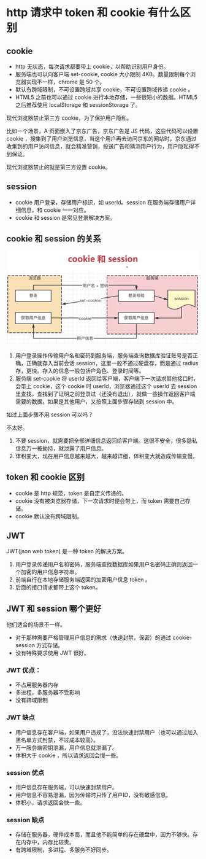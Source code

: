 # http 请求中 token 和 cookie 有什么区别

## cookie

- http 无状态，每次请求都要带上 cookie，以帮助识别用户身份。
- 服务端也可以向客户端 set-cookie, cookie 大小限制 4KB。数量限制每个浏览器实现不一样，chrome 是 50 个。
- 默认有跨域限制，不可设置跨域共享 cookie，不可设置跨域传递 cookie 。
- HTML5 之前也可以通过 cookie 进行本地存储，一些很短小的数据。HTML5 之后推荐使用 localStorage 和 sessionStorage 了。

现代浏览器禁止第三方 cookie，为了保护用户隐私。

比如一个场景，A 页面嵌入了京东广告，京东广告是 JS 代码，这些代码可以设置 cookie ，搜集到了用户浏览信息，当这个用户再去访问京东的网站时，京东通过收集到的用户访问信息，就会精准营销，投送广告和猜测用户行为，用户隐私得不到保证。

现代浏览器禁止的就是第三方设置 cookie。

## session

- cookie 用户登录，存储用户标识，如 userId。session 在服务端存储用户详细信息，和 cookie 一一对应。
- cookie 和 session 是常见登录解决方案。

## cookie 和 session 的关系

![cookie和session区别和联系](./images/cookie-session.png)

1. 用户登录操作传输用户名和密码到服务端，服务端查询数据库验证账号是否正确，正确就存入当前会话 session，这里一般不通过硬盘存，而是通过 radius 存，更快。存入的信息一般包括户角色、登录时间等。
2. 服务端 set-cookie 将 userId 返回给客户端，客户端下一次请求其他接口时，会带上 cookie，这个 cookie 时 userId，浏览器通过这个 userId 去 session 里查找，查找到了证明之前登录过（还没有退出），就做一些操作返回客户端需要的数据。如果是其他用户，又按照上面步骤存储到 session 中。

如过上面步骤不用 session 可以吗？

不太好。

1. 不要 session，就需要把全部详细信息返回给客户端。这很不安全，很多隐私信息万一被劫持，就泄露了用户信息。
2. 体积变大，现在用户信息越来越大，越来越详细，体积变大就造成传输变慢。

## token 和 cookie 区别

- cookie 是 http 规范，token 是自定义传递的。
- cookie 没有被浏览器存储，下一次请求时便会带上，而 token 需要自己存储。
- cookie 默认没有跨域限制。

## JWT

JWT(json web token) 是一种 token 的解决方案。

1. 用户登录传递用户名和密码，服务端查找数据库如果用户名密码正确则返回一个加密的用户信息字符串。
2. 前端自行在本地存储服务端返回的加密用户信息 token 。
3. 后面的接口请求都带上这个 token。

## JWT 和 session 哪个更好

他们适合的场景不一样。

- 对于那种需要严格管理用户信息的需求（快速封禁，保密）的通过 cookie-session 方式存储。
- 没有特殊要求使用 JWT 很好。

### JWT 优点：

- 不占用服务器内存
- 多进程，多服务器不受影响
- 没有跨域限制

### JWT 缺点

- 用户信息存在客户端，如果用户违规了，没法快速封禁用户（也可以通过加入黑名单方式封禁，不过成本较高）。
- 万一服务端密钥泄漏，用户信息就泄漏了。
- 体积大于 cookie ，所以请求返回会慢一些。

### session 优点

- 用户信息存在服务端，可以快速封禁用户。
- 用户信息不容易泄漏，因为传输时只传了用户ID，没有敏感信息。
- 体积小，请求返回会快一些。

### session 缺点

- 存储在服务器，硬件成本高，而且他不能简单的存在硬盘中，因为不够快。存在内存中，内存比较贵。
- 有跨域限制，多进程、多服务不好同步。
